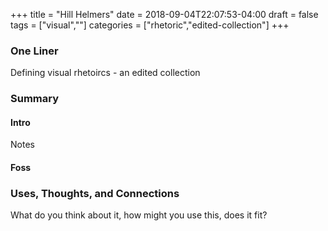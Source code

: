 +++
title = "Hill Helmers"
date = 2018-09-04T22:07:53-04:00
draft = false
tags = ["visual",""]
categories = ["rhetoric","edited-collection"]
+++
### One Liner
Defining visual rhetoircs - an edited collection

### Summary
#### Intro
Notes

#### Foss


### Uses, Thoughts, and Connections
What do you think about it, how might you use this, does it fit?

